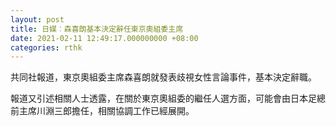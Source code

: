 ```yaml
---
layout: post
title: 日媒︰森喜朗基本決定辭任東京奧組委主席
date: 2021-02-11 12:49:17.000000000 +08:00
categories: rthk
---
```


共同社報道，東京奧組委主席森喜朗就發表歧視女性言論事件，基本決定辭職。

報道又引述相關人士透露，在關於東京奧組委的繼任人選方面，可能會由日本足總前主席川淵三郎擔任，相關協調工作已經展開。
